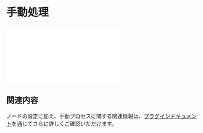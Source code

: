 # 手動処理

<PluginInfo name="workflow-manual" link="/handbook/workflow-manual"></PluginInfo>

<embed src="../../workflow-manual/node.md#L3-L999"></embed>

## 関連内容

ノードの設定に加え、手動プロセスに関する関連情報は、[プラグインドキュメント](../../workflow-manual/index.md)を通じてさらに詳しくご確認いただけます。


